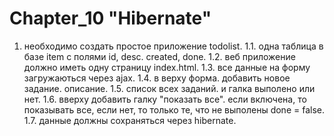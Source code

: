 # Chapter_10 "Hibernate"

1. необходимо создать простое приложение todolist.
	1.1. одна таблица в базе item с полями id, desc. created, done.
	1.2. веб приложение должно иметь одну страницу index.html. 
	1.3. все данные на форму загружаються через ajax.
	1.4. в верху форма. добавить новое задание. описание.
	1.5. список всех заданий. и галка выполено или нет.
	1.6. вверху добавить галку "показать все". если включена, то показывать все, если нет,
		 то только те, что не выполены done = false.
	1.7. данные должны сохраняться через hibernate.
    